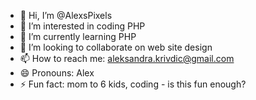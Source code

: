 - 👋 Hi, I’m @AlexsPixels
- 👀 I’m interested in coding PHP
- 🌱 I’m currently learning PHP
- 💞️ I’m looking to collaborate on web site design
- 📫 How to reach me: aleksandra.krivdic@gmail.com
- 😄 Pronouns: Alex
- ⚡ Fun fact: mom to 6 kids, coding - is this fun enough?

<!---
AlexsPixels/AlexsPixels is a ✨ special ✨ repository because its `README.md` (this file) appears on your GitHub profile.
You can click the Preview link to take a look at your changes.
--->
